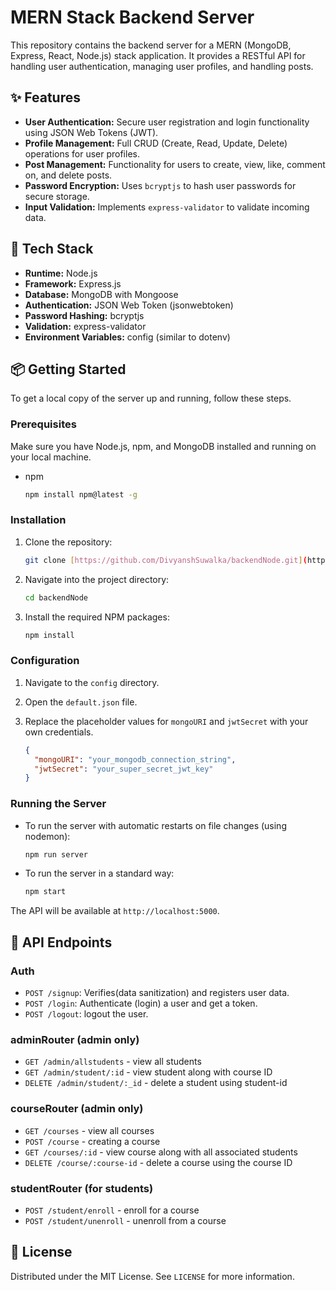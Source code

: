 # MERN Stack Backend Server

This repository contains the backend server for a MERN (MongoDB, Express, React, Node.js) stack application. It provides a RESTful API for handling user authentication, managing user profiles, and handling posts.

## ✨ Features

-   **User Authentication:** Secure user registration and login functionality using JSON Web Tokens (JWT).
-   **Profile Management:** Full CRUD (Create, Read, Update, Delete) operations for user profiles.
-   **Post Management:** Functionality for users to create, view, like, comment on, and delete posts.
-   **Password Encryption:** Uses `bcryptjs` to hash user passwords for secure storage.
-   **Input Validation:** Implements `express-validator` to validate incoming data.

## 🚀 Tech Stack

-   **Runtime:** Node.js
-   **Framework:** Express.js
-   **Database:** MongoDB with Mongoose
-   **Authentication:** JSON Web Token (jsonwebtoken)
-   **Password Hashing:** bcryptjs
-   **Validation:** express-validator
-   **Environment Variables:** config (similar to dotenv)

## 📦 Getting Started

To get a local copy of the server up and running, follow these steps.

### Prerequisites

Make sure you have Node.js, npm, and MongoDB installed and running on your local machine.

-   npm
    ```sh
    npm install npm@latest -g
    ```

### Installation

1.  Clone the repository:
    ```sh
    git clone [https://github.com/DivyanshSuwalka/backendNode.git](https://github.com/DivyanshSuwalka/backendNode.git)
    ```
2.  Navigate into the project directory:
    ```sh
    cd backendNode
    ```
3.  Install the required NPM packages:
    ```sh
    npm install
    ```

### Configuration

1.  Navigate to the `config` directory.
2.  Open the `default.json` file.
3.  Replace the placeholder values for `mongoURI` and `jwtSecret` with your own credentials.

    ```json
    {
      "mongoURI": "your_mongodb_connection_string",
      "jwtSecret": "your_super_secret_jwt_key"
    }
    ```

### Running the Server

-   To run the server with automatic restarts on file changes (using nodemon):
    ```sh
    npm run server
    ```
-   To run the server in a standard way:
    ```sh
    npm start
    ```

The API will be available at `http://localhost:5000`.

## 🔌 API Endpoints

### Auth 

-   `POST /signup`: Verifies(data sanitization) and registers user data.
-   `POST /login`: Authenticate (login) a user and get a token.
-   `POST /logout`: logout the user.

### adminRouter (admin only)

-   `GET /admin/allstudents` - view all students
-   `GET /admin/student/:id` - view student along with course ID
-   `DELETE /admin/student/:_id` - delete a student using student-id

### courseRouter (admin only)
-   `GET /courses` - view all courses
-   `POST /course` - creating a course
-   `GET /courses/:id` - view course along with all associated students
-   `DELETE /course/:course-id` - delete a course using the course ID

### studentRouter (for students)

-   `POST /student/enroll` - enroll for a course
-   `POST /student/unenroll` - unenroll from a course

## 📜 License

Distributed under the MIT License. See `LICENSE` for more information.
